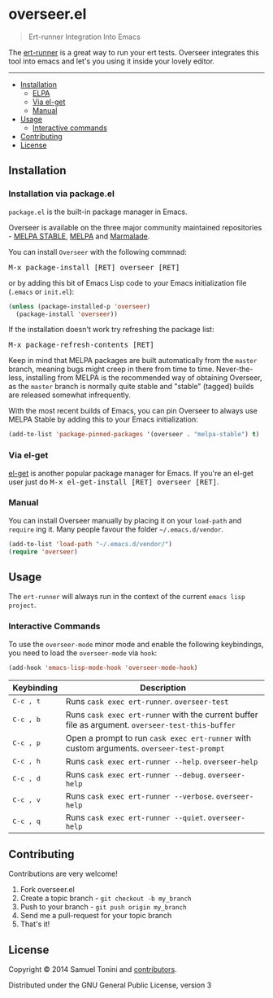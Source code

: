 # overseer.el

> Ert-runner Integration Into Emacs

The [ert-runner](https://github.com/rejeep/ert-runner.el) is a great way to run your ert tests. Overseer integrates this tool into emacs and let's you using it inside your lovely editor.

***

- [Installation](#installation)
  - [ELPA](#installation-via-packageel)
  - [Via el-get](#via-el-get)
  - [Manual](#manual)
- [Usage](#usage)
  - [Interactive commands](#interactive-commands)
- [Contributing](#contributing)
- [License](#license)

## Installation

### Installation via package.el

`package.el` is the built-in package manager in Emacs.

Overseer is available on the three major community maintained repositories -
[MELPA STABLE](melpa-stable.milkbox.net), [MELPA](http://melpa.milkbox.net) and [Marmalade](https://marmalade-repo.org/).

You can install `Overseer` with the following commnad:

<kbd>M-x package-install [RET] overseer [RET]</kbd>

or by adding this bit of Emacs Lisp code to your Emacs initialization file
(`.emacs` or `init.el`):

```el
(unless (package-installed-p 'overseer)
  (package-install 'overseer))
```

If the installation doesn't work try refreshing the package list:

<kbd>M-x package-refresh-contents [RET]</kbd>

Keep in mind that MELPA packages are built automatically from
the `master` branch, meaning bugs might creep in there from time to
time. Never-the-less, installing from MELPA is the recommended way of
obtaining Overseer, as the `master` branch is normally quite stable and
"stable" (tagged) builds are released somewhat infrequently.

With the most recent builds of Emacs, you can pin Overseer to always
use MELPA Stable by adding this to your Emacs initialization:

```el
(add-to-list 'package-pinned-packages '(overseer . "melpa-stable") t)
```

### Via el-get

[el-get](https://github.com/dimitri/el-get) is another popular package manager for Emacs. If you're an el-get
user just do <kbd>M-x el-get-install [RET] overseer [RET]</kbd>.

### Manual

You can install Overseer manually by placing it on your `load-path` and
`require` ing it. Many people favour the folder `~/.emacs.d/vendor`.

```el
(add-to-list 'load-path "~/.emacs.d/vendor/")
(require 'overseer)
```

## Usage

The `ert-runner` will always run in the context of the current `emacs lisp project`.

### Interactive Commands

To use the `overseer-mode` minor mode and enable the following keybindings, you need to load the `overseer-mode` via `hook`:

```el
(add-hook 'emacs-lisp-mode-hook 'overseer-mode-hook)
```

Keybinding           | Description
---------------------|---------------
<kbd>C-c , t</kbd>   | Runs `cask exec ert-runner`. `overseer-test`
<kbd>C-c , b</kbd>   | Runs `cask exec ert-runner` with the current buffer file as argument. `overseer-test-this-buffer` 
<kbd>C-c , p</kbd>   | Open a prompt to run `cask exec ert-runner` with custom arguments. `overseer-test-prompt`
<kbd>C-c , h</kbd>   | Runs `cask exec ert-runner --help`. `overseer-help`
<kbd>C-c , d</kbd>   | Runs `cask exec ert-runner --debug`. `overseer-help`
<kbd>C-c , v</kbd>   | Runs `cask exec ert-runner --verbose`. `overseer-help`
<kbd>C-c , q</kbd>   | Runs `cask exec ert-runner --quiet`. `overseer-help`

## Contributing

Contributions are very welcome!

1. Fork overseer.el
2. Create a topic branch - `git checkout -b my_branch`
4. Push to your branch - `git push origin my_branch`
5. Send me a pull-request for your topic branch
6. That's it!

## License

Copyright © 2014 Samuel Tonini and
[contributors](https://github.com/tonini/overseer.el/contributors).

Distributed under the GNU General Public License, version 3

[badge-license]: https://img.shields.io/badge/license-GPL_3-green.svg
